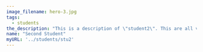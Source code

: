 ```yaml
---
image_filename: hero-3.jpg
tags:
  - students
the_description: "This is a description of \"student2\". This are all variables that can be easily changed without touching the static html file."
name: "Second Student"
myURL: '../students/stu2'
---
```

